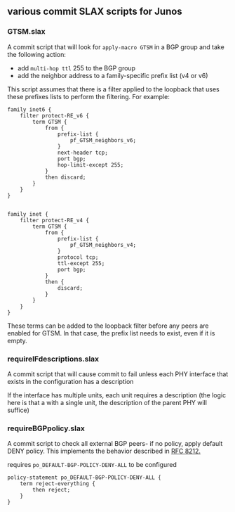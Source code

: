 ## various commit SLAX scripts for Junos

### GTSM.slax

A commit script that will look for ```apply-macro GTSM``` in a BGP group and take the following action:
 * add ```multi-hop ttl``` 255 to the BGP group
 * add the neighbor address to a family-specific prefix list (v4 or v6)

This script assumes that there is a filter applied to the loopback that uses these prefixes lists to perform the filtering.
For example:
```
family inet6 {
    filter protect-RE_v6 {
        term GTSM {
            from {
                prefix-list {
                    pf_GTSM_neighbors_v6;
                }
                next-header tcp;
                port bgp;
                hop-limit-except 255;
            }
            then discard;
        }
    }
}


family inet {
    filter protect-RE_v4 {
        term GTSM {
            from {
                prefix-list {
                    pf_GTSM_neighbors_v4;
                }
                protocol tcp;
                ttl-except 255;
                port bgp;
            }
            then {
                discard;
            }
        }
    }
}
```
These terms can be added to the loopback filter before any peers are enabled for GTSM.  In that case, the prefix list
needs to exist, even if it is empty.

### requireIFdescriptions.slax

A commit script that will cause commit to fail unless each PHY interface that exists in the configuration has a description

If the interface has multiple units, each unit requires a description (the logic here is that a with a single unit, the description of the parent PHY will suffice)


### requireBGPpolicy.slax

A commit script to check all external BGP peers- if no policy, apply default DENY policy.  This implements the behavior
described in [RFC 8212.](https://tools.ietf.org/html/rfc8212 "Default External BGP (EBGP) Route Propagation Behavior without Policies")

requires `po_DEFAULT-BGP-POLICY-DENY-ALL` to be configured
```
policy-statement po_DEFAULT-BGP-POLICY-DENY-ALL {
    term reject-everything {
        then reject;
    }
}
```
